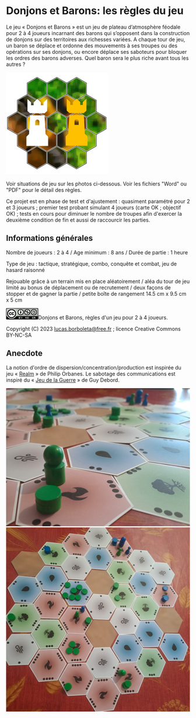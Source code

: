 # Donjons et Barons: les règles du jeu
Le jeu « Donjons et Barons » est un jeu de plateau d’atmosphère féodale pour 2 à 4 joueurs incarnant des barons qui s’opposent dans la construction de donjons sur des territoires aux richesses variées. A chaque tour de jeu, un baron se déplace et ordonne des mouvements à ses troupes ou des opérations sur ses donjons, ou encore déplace ses saboteurs pour bloquer les ordres des barons adverses. Quel baron sera le plus riche avant tous les autres ?

![](./pictures/donjons-logo-2.png)

Voir situations de jeu sur les photos ci-dessous. Voir les fichiers "Word" ou "PDF" pour le détail des règles.

Ce projet est en phase de test et d'ajustement : quasiment paramétré pour 2 et 3 joueurs  ; premier test probant simulant 4 joueurs (carte OK ; objectif OK) ; tests en cours pour diminuer le nombre de troupes afin d'exercer la deuxième condition de fin et aussi de raccourcir les parties.

## Informations générales

Nombre de joueurs : 2 à 4 / Age minimum : 8 ans / Durée de partie : 1 heure

Type de jeu : tactique, stratégique, combo, conquête et combat, jeu de hasard raisonné

Rejouable grâce à un terrain mis en place aléatoirement / aléa du tour de jeu limité au bonus de déplacement ou de recrutement / deux façons de stopper et de gagner la partie / petite boîte de rangement 14.5 cm x 9.5 cm x 5 cm

![](./pictures/CC-BY-NC-SA.png)Donjons et Barons, règles d'un jeu pour 2 à 4 joueurs.

Copyright (C) 2023 [lucas.borboleta@free.fr](mailto:lucas.borboleta@free.fr) ; licence Creative Commons BY-NC-SA

## Anecdote
La notion d'ordre de dispersion/concentration/production est inspirée du jeu « [Realm](https://boardgamegeek.com/boardgame/3024/realm) » de Philip Orbanes. Le sabotage des communications est inspiré du « [Jeu de la Guerre](https://fr.wikipedia.org/wiki/Le_Jeu_de_la_guerre_(livre)) » de Guy Debord.

<img src="./pictures/Donjons-et-Barons-2024-0421-1542-02.jpg" style="zoom:60%;" />

<img src="./pictures/Donjons-et-Barons-2024-0421-1542-01.jpg" style="zoom:60%;" />

